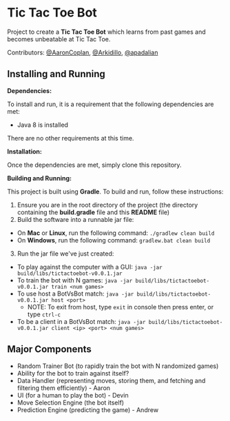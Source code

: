 # Tic Tac Toe Bot

Project to create a **Tic Tac Toe Bot** which learns from past games and becomes unbeatable at Tic Tac Toe.  

Contributors: [@AaronCoplan](https://github.com/AaronCoplan), [@Arkidillo](https://github.com/Arkidillo), [@apadalian](https://github.com/apadalian)

## Installing and Running

**Dependencies:** 

To install and run, it is a requirement that the following dependencies are met:
  * Java 8 is installed

There are no other requirements at this time.

**Installation:** 

Once the dependencies are met, simply clone this repository.

**Building and Running:**

This project is built using **Gradle**.  To build and run, follow these instructions:

1. Ensure you are in the root directory of the project (the directory containing the **build.gradle** file and this **README** file)
2. Build the software into a runnable jar file:
  * On **Mac** or **Linux**, run the following command: `./gradlew clean build`
  * On **Windows**, run the following command: `gradlew.bat clean build`
3. Run the jar file we've just created: 
  * To play against the computer with a GUI: `java -jar build/libs/tictactoebot-v0.0.1.jar`
  * To train the bot with N games: `java -jar build/libs/tictactoebot-v0.0.1.jar train <num games>`
  * To use host a BotVsBot match: `java -jar build/libs/tictactoebot-v0.0.1.jar host <port>`
     * NOTE: To exit from host, type `exit` in console then press enter, or type `ctrl-c`
  * To be a client in a BotVsBot match: `java -jar build/libs/tictactoebot-v0.0.1.jar client <ip> <port> <num games>`

## Major Components

* Random Trainer Bot (to rapidly train the bot with N randomized games)
* Ability for the bot to train against itself?
* Data Handler (representing moves, storing them, and fetching and filtering them efficiently) - Aaron
* UI (for a human to play the bot) - Devin
* Move Selection Engine (the bot itself)
* Prediction Engine (predicting the game) - Andrew
